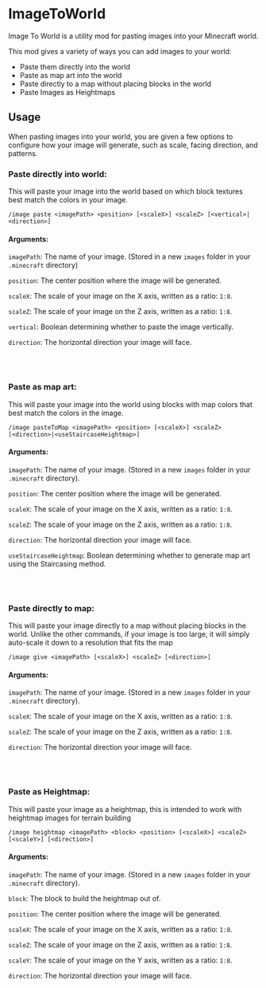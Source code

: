 # ImageToWorld

Image To World is a utility mod for pasting images into your Minecraft world.

This mod gives a variety of ways you can add images to your world:

- Paste them directly into the world
- Paste as map art into the world
- Paste directly to a map without placing blocks in the world
- Paste Images as Heightmaps

## Usage

When pasting images into your world, you are given a few options to configure how your image will generate, such as scale, facing direction, and patterns.

### Paste directly into world:

This will paste your image into the world based on which block textures best match the colors in your image.

`/image paste <imagePath> <position> [<scaleX>] <scaleZ> [<vertical>|<direction>]`

#### Arguments:

`imagePath`: The name of your image. (Stored in a new `images` folder in your `.minecraft` directory)

`position`: The center position where the image will be generated.

`scaleX`: The scale of your image on the X axis, written as a ratio: `1:8`.

`scaleZ`: The scale of your image on the Z axis, written as a ratio: `1:8`.

`vertical`: Boolean determining whether to paste the image vertically.

`direction`: The horizontal direction your image will face.

<br />
<br />

### Paste as map art:

This will paste your image into the world using blocks with map colors that best match the colors in the image.

`/image pasteToMap <imagePath> <position> [<scaleX>] <scaleZ> [<direction>|<useStaircaseHeightmap>]`

#### Arguments:

`imagePath`: The name of your image. (Stored in a new `images` folder in your `.minecraft` directory).

`position`: The center position where the image will be generated.

`scaleX`: The scale of your image on the X axis, written as a ratio: `1:8`.

`scaleZ`: The scale of your image on the Z axis, written as a ratio: `1:8`.

`direction`: The horizontal direction your image will face.

`useStaircaseHeightmap`: Boolean determining whether to generate map art using the Staircasing method.

<br />
<br />

### Paste directly to map:

This will paste your image directly to a map without placing blocks in the world. Unlike the other commands, if your image is too large, it will simply auto-scale it down to a resolution that fits the map

`/image give <imagePath> [<scaleX>] <scaleZ> [<direction>]`

#### Arguments:

`imagePath`: The name of your image. (Stored in a new `images` folder in your `.minecraft` directory).

`scaleX`: The scale of your image on the X axis, written as a ratio: `1:8`.

`scaleZ`: The scale of your image on the Z axis, written as a ratio: `1:8`.

`direction`: The horizontal direction your image will face.

<br />
<br />

### Paste as Heightmap:

This will paste your image as a heightmap, this is intended to work with heightmap images for terrain building

`/image heightmap <imagePath> <block> <position> [<scaleX>] <scaleZ> [<scaleY>] [<direction>]`

#### Arguments:

`imagePath`: The name of your image. (Stored in a new `images` folder in your `.minecraft` directory).

`block`: The block to build the heightmap out of.

`position`: The center position where the image will be generated.

`scaleX`: The scale of your image on the X axis, written as a ratio: `1:8`.

`scaleZ`: The scale of your image on the Z axis, written as a ratio: `1:8`.

`scaleY`: The scale of your image on the Y axis, written as a ratio: `1:8`.

`direction`: The horizontal direction your image will face.
